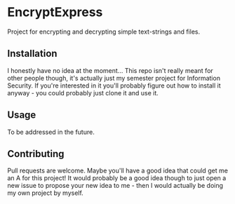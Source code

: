 # EncryptExpress
Project for encrypting and decrypting simple text-strings and files.

## Installation
I honestly have no idea at the moment... This repo isn't really meant for other people though, it's actually just my semester project for Information Security. If you're interested in it you'll probably figure out how to install it anyway - you could probably just clone it and use it.

## Usage
To be addressed in the future.

## Contributing
Pull requests are welcome. Maybe you'll have a good idea that could get me an A for this project! It would probably be a good idea though to just open a new issue to propose your new idea to me - then I would actually be doing my own project by myself.